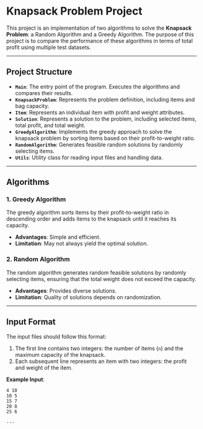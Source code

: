 # Knapsack Problem Project

This project is an implementation of two algorithms to solve the **Knapsack Problem**: a Random Algorithm and a Greedy Algorithm. The purpose of this project is to compare the performance of these algorithms in terms of total profit using multiple test datasets.

---

## Project Structure

- **`Main`**: The entry point of the program. Executes the algorithms and compares their results.
- **`KnapsackProblem`**: Represents the problem definition, including items and bag capacity.
- **`Item`**: Represents an individual item with profit and weight attributes.
- **`Solution`**: Represents a solution to the problem, including selected items, total profit, and total weight.
- **`GreedyAlgorithm`**: Implements the greedy approach to solve the knapsack problem by sorting items based on their profit-to-weight ratio.
- **`RandomAlgorithm`**: Generates feasible random solutions by randomly selecting items.
- **`Utils`**: Utility class for reading input files and handling data.

---

## Algorithms

### 1. **Greedy Algorithm**
The greedy algorithm sorts items by their profit-to-weight ratio in descending order and adds items to the knapsack until it reaches its capacity.

- **Advantages**: Simple and efficient.
- **Limitation**: May not always yield the optimal solution.

### 2. **Random Algorithm**
The random algorithm generates random feasible solutions by randomly selecting items, ensuring that the total weight does not exceed the capacity.

- **Advantages**: Provides diverse solutions.
- **Limitation**: Quality of solutions depends on randomization.

---

## Input Format

The input files should follow this format:
1. The first line contains two integers: the number of items (`n`) and the maximum capacity of the knapsack.
2. Each subsequent line represents an item with two integers: the profit and weight of the item.

**Example Input**:
```text
4 10
10 5
15 7
20 8
25 6

---
